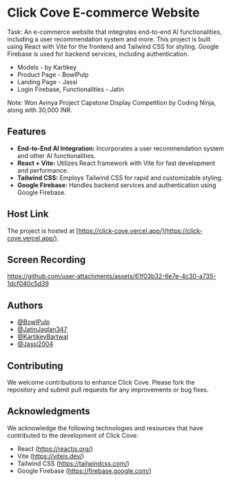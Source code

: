 # Click Cove E-commerce Website

Task: An e-commerce website that integrates end-to-end AI functionalities, including a user recommendation system and more. This project is built using React with Vite for the frontend and Tailwind CSS for styling. Google Firebase is used for backend services, including authentication.
- Models - by Kartikey
- Product Page - BowlPulp
- Landing Page - Jassi
- Login Firebase, Functionalities - Jatin

Note: Won Avinya Project Capstone Display Competition by Coding Ninja, along with 30,000 INR.

## Features

- **End-to-End AI Integration:** Incorporates a user recommendation system and other AI functionalities.
- **React + Vite:** Utilizes React framework with Vite for fast development and performance.
- **Tailwind CSS:** Employs Tailwind CSS for rapid and customizable styling.
- **Google Firebase:** Handles backend services and authentication using Google Firebase.

## Host Link

The project is hosted at [https://click-cove.vercel.app/](https://click-cove.vercel.app/).

## Screen Recording
https://github.com/user-attachments/assets/61f03b32-6e7e-4c30-a735-1dcf040c5d39


## Authors

- [@BowlPulp](http://github.com/BowlPulp)
- [@JatinJaglan347](https://github.com/JatinJaglan347)
- [@KartikeyBartwal](https://github.com/KartikeyBartwal)
- [@Jassi2004](https://github.com/Jassi2004)

## Contributing

We welcome contributions to enhance Click Cove. Please fork the repository and submit pull requests for any improvements or bug fixes.

## Acknowledgments

We acknowledge the following technologies and resources that have contributed to the development of Click Cove:

- React (https://reactjs.org/)
- Vite (https://vitejs.dev/)
- Tailwind CSS (https://tailwindcss.com/)
- Google Firebase (https://firebase.google.com/)
